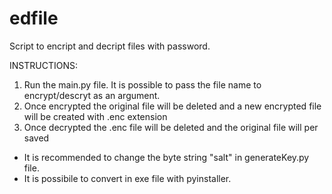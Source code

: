# edfile
Script to encript and decript files with password.

INSTRUCTIONS:
1) Run the main.py file. It is possible to pass the file name to encrypt/descryt as an argument.
2) Once encrypted the original file will be deleted and a new encrypted file will be created with .enc extension
3) Once decrypted the .enc file will be deleted and the original file will per saved

- It is recommended to change the byte string "salt" in generateKey.py file. 
- It is possibile to convert in exe file with pyinstaller.
